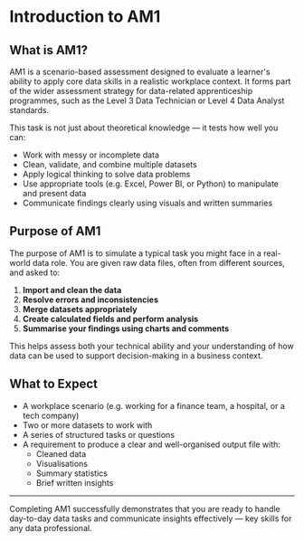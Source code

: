 # Introduction to AM1

## What is AM1?

AM1 is a scenario-based assessment designed to evaluate a learner's ability to apply core data skills in a realistic workplace context. It forms part of the wider assessment strategy for data-related apprenticeship programmes, such as the Level 3 Data Technician or Level 4 Data Analyst standards.

This task is not just about theoretical knowledge — it tests how well you can:

- Work with messy or incomplete data
- Clean, validate, and combine multiple datasets
- Apply logical thinking to solve data problems
- Use appropriate tools (e.g. Excel, Power BI, or Python) to manipulate and present data
- Communicate findings clearly using visuals and written summaries

## Purpose of AM1

The purpose of AM1 is to simulate a typical task you might face in a real-world data role. You are given raw data files, often from different sources, and asked to:

1. **Import and clean the data**
2. **Resolve errors and inconsistencies**
3. **Merge datasets appropriately**
4. **Create calculated fields and perform analysis**
5. **Summarise your findings using charts and comments**

This helps assess both your technical ability and your understanding of how data can be used to support decision-making in a business context.

## What to Expect

- A workplace scenario (e.g. working for a finance team, a hospital, or a tech company)
- Two or more datasets to work with
- A series of structured tasks or questions
- A requirement to produce a clear and well-organised output file with:
  - Cleaned data
  - Visualisations
  - Summary statistics
  - Brief written insights

---

Completing AM1 successfully demonstrates that you are ready to handle day-to-day data tasks and communicate insights effectively — key skills for any data professional.

